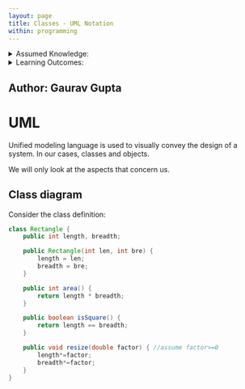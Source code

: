 ```yaml
---
layout: page
title: Classes - UML Notation
within: programming
---
```


<details class="prereq" markdown="1"><summary>Assumed Knowledge:</summary>

  * [Classes](./classes_types)

</details>

<details class="outcomes" markdown="1"><summary>Learning Outcomes:</summary>

  * Understand Unified Modeling Language class diagrams and object diagrams.

</details>

## Author: Gaurav Gupta

# UML

Unified modeling language is used to visually convey the design of a system. In our cases, classes and objects.

We will only look at the aspects that concern us.

## Class diagram

Consider the class definition:

```java
class Rectangle {
	public int length, breadth;

	public Rectangle(int len, int bre) {
		length = len;
		breadth = bre;
	}

	public int area() {
		return length * breadth;
	}

	public boolean isSquare() {
		return length == breadth;
	}

	public void resize(double factor) { //assume factor>=0
		length*=factor;
		breadth*=factor;
	}
}
```
